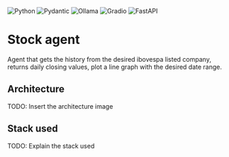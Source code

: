 ![Python](https://img.shields.io/badge/Python-3.12-3776AB?style=for-the-badge&logo=python&logoColor=white)
![Pydantic](https://img.shields.io/badge/Pydantic-E92063?style=for-the-badge&logo=pydantic&logoColor=white)
![Ollama](https://img.shields.io/badge/Ollama-000000?style=for-the-badge&logo=ollama&logoColor=white)
![Gradio](https://img.shields.io/badge/Streamlit-FF7C00?style=for-the-badge&logo=gradio&logoColor=white)
![FastAPI](https://img.shields.io/badge/FastAPI-009688?style=for-the-badge&logo=fastapi&logoColor=white)

# Stock agent

Agent that gets the history from the desired ibovespa listed company, returns daily closing values, plot a line graph with the desired date range.

## Architecture

TODO: Insert the architecture image

## Stack used

TODO: Explain the stack used